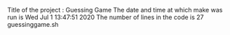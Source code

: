 Title of the project : Guessing Game
The date and time at which make was run is
Wed Jul  1 13:47:51 2020
The number of lines in the code is
27 guessinggame.sh
